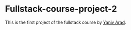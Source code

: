 # Fullstack-course-project-2

This is the first project of the fullstack course by [Yaniv Arad](https://www.yaniv-arad.com/fullstack/). 

